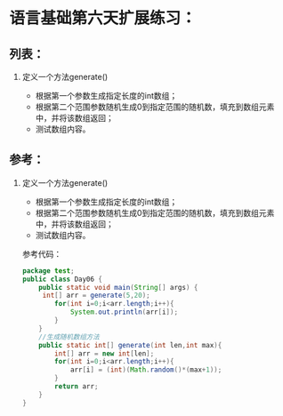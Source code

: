# 语言基础第六天扩展练习：

## 列表：

1. 定义一个方法generate()

   - 根据第一个参数生成指定长度的int数组；
   - 根据第二个范围参数随机生成0到指定范围的随机数，填充到数组元素中，并将该数组返回；
   - 测试数组内容。



## 参考：

1. 定义一个方法generate()

   - 根据第一个参数生成指定长度的int数组；
   - 根据第二个范围参数随机生成0到指定范围的随机数，填充到数组元素中，并将该数组返回；
   - 测试数组内容。

   参考代码：

   ```java
   package test;
   public class Day06 {
       public static void main(String[] args) {
   		int[] arr = generate(5,20);
           for(int i=0;i<arr.length;i++){
               System.out.println(arr[i]);
           }
       }
       //生成随机数组方法
       public static int[] generate(int len,int max){
           int[] arr = new int[len];
           for(int i=0;i<arr.length;i++){
               arr[i] = (int)(Math.random()*(max+1));
           }
           return arr;
       }
   }
   ```


